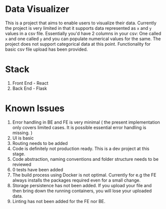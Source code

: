 
# Data Visualizer

This is a project that aims to enable users to visualize their data.
Currently the project is very limited in that it supports data represented as `x` and `y` values in a csv file. Essentially you'd have 2 columns in your csv: One called `x` and one called `y` and you can populate numerical values for the same. The project does not support categorical data at this point. Functionality for basic csv file upload has been provided.

# Stack
1. Front End - React
2. Back End - Flask


# Known Issues
1. Error handling in BE and FE is very minimal ( the present implementation only covers limited cases. It is possible essential error handling is missing. )
2. UI is basic
3. Routing needs to be added
4. Code is definitely not production ready. This is a dev project at this stage.
5. Code abstraction, naming conventions and folder structure needs to be reviewed
6. 0 tests have been added
7. The build process using Docker is not optimal. Currently for e.g the FE always installs the packages required even for a small change.
8. Storage persistence has not been added. If you upload your file and then bring down the running containers, you will lose your uploaded data.
9. Linting has not been added for the FE nor BE.

